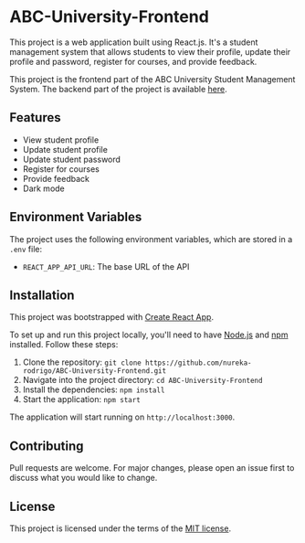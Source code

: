 # ABC-University-Frontend

This project is a web application built using React.js.
It's a student management system that allows students to view their profile,
update their profile and password, register for courses, and provide feedback.

This project is the frontend part of the ABC University Student Management System.
The backend part of the project is available [here](https://github.com/nureka-rodrigo/abc-university-backend).

## Features

- View student profile
- Update student profile
- Update student password
- Register for courses
- Provide feedback
- Dark mode

## Environment Variables

The project uses the following environment variables, which are stored in a `.env` file:

- `REACT_APP_API_URL`: The base URL of the API

## Installation

This project was bootstrapped with [Create React App](https://github.com/facebook/create-react-app).

To set up and run this project locally,
you'll need to have [Node.js](https://nodejs.org/) and [npm](https://www.npmjs.com/) installed.
Follow these steps:

1. Clone the repository: `git clone https://github.com/nureka-rodrigo/ABC-University-Frontend.git`
2. Navigate into the project directory: `cd ABC-University-Frontend`
3. Install the dependencies: `npm install`
4. Start the application: `npm start`

The application will start running on `http://localhost:3000`.

## Contributing

Pull requests are welcome. For major changes, please open an issue first to discuss what you would like to change.

## License

This project is licensed under the terms of the [MIT license](https://github.com/nureka-rodrigo/ABC-University-Frontend/blob/main/LICENSE).
